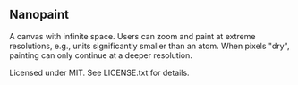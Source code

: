 ## Nanopaint

A canvas with infinite space. Users can zoom and paint at extreme resolutions, e.g., units significantly smaller than an atom. When pixels "dry", painting can only continue at a deeper resolution.

Licensed under MIT. See LICENSE.txt for details.
